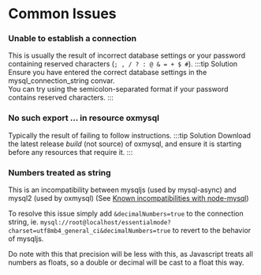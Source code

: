 # Common Issues

### Unable to establish a connection

This is usually the result of incorrect database settings or your password containing reserved characters (`; , / ? : @ & = + $ #`).
:::tip Solution
Ensure you have entered the correct database settings in the mysql_connection_string convar.  
You can try using the semicolon-separated format if your password contains reserved characters.
:::

### No such export ... in resource oxmysql

Typically the result of failing to follow instructions.
:::tip Solution
Download the latest release _build_ (not source) of oxmysql, and ensure it is starting before any resources that require it.
:::

### Numbers treated as string

This is an incompatibility between mysqljs (used by mysql-async) and mysql2 (used by oxmysql) (See [Known incompatibilities with node-mysql](https://github.com/sidorares/node-mysql2/tree/master/documentation#known-incompatibilities-with-node-mysql))

To resolve this issue simply add `&decimalNumbers=true` to the connection string, ie. `mysql://root@localhost/essentialmode?charset=utf8mb4_general_ci&decimalNumbers=true` to revert to the behavior of mysqljs.

Do note with this that precision will be less with this, as Javascript treats all numbers as floats, so a double or decimal will be cast to a float this way.
